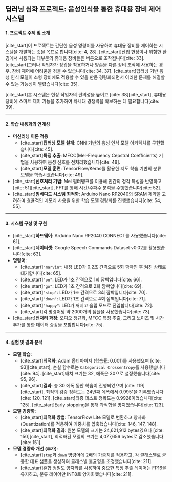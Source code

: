 ## 딥러닝 심화 프로젝트: 음성인식을 통한 휴대용 장비 제어 시스템

#### **1. 프로젝트 주제 및 소개**

[cite_start]이 프로젝트는 간단한 음성 명령어를 사용하여 휴대용 장비를 제어하는 시스템을 개발하는 것을 목표로 합니다[cite: 4, 28]. [cite_start]산업 현장이나 위험한 환경에서 사용되는 대부분의 휴대용 장비들은 버튼으로 조작됩니다[cite: 33]. [cite_start]그러나 작업자가 장갑을 착용하거나 양손을 다른 장비 조작에 사용하는 경우, 장비 제어에 어려움을 겪을 수 있습니다[cite: 34, 37]. [cite_start]딥러닝 기반 음성 인식 모델이 소형 장비에도 적용할 수 있을 만큼 경량화되면서 이러한 문제를 해결할 수 있는 가능성이 열렸습니다[cite: 35].

[cite_start]본 시스템은 현장 작업자의 편의성을 높이고 [cite: 38][cite_start], 휴대용 장비에 스마트 제어 기능을 추가하여 차세대 경쟁력을 확보하는 데 필요합니다[cite: 39].

---

#### **2. 학습 내용과의 연계성**

* **머신러닝 이론 적용**
    * [cite_start]**딥러닝 모델 설계**: CNN 기반의 음성 인식 모델 아키텍처를 구현했습니다[cite: 45].
    * [cite_start]**특징 추출**: MFCC(Mel-Frequency Cepstral Coefficients) 기법을 사용하여 음성 신호를 전처리했습니다[cite: 48].
    * [cite_start]**모델 훈련**: TensorFlow/Keras를 활용한 지도 학습 기반의 분류 모델을 학습시켰습니다[cite: 49].
* [cite_start]**신호처리 기법**: Mel 필터뱅크를 이용해 인간의 청각 특성을 반영하고 [cite: 51][cite_start], FFT를 통해 시간/주파수 분석을 수행했습니다[cite: 52].
* [cite_start]**임베디드 시스템 최적화**: Arduino Nano RP2040의 SRAM 제약을 고려하여 효율적인 메모리 사용을 위한 학습 모델 경량화를 진행했습니다[cite: 54, 55].

---

#### **3. 시스템 구성 및 구현**

* [cite_start]**하드웨어**: Arduino Nano RP2040 CONNECT를 사용했습니다[cite: 61].
* [cite_start]**데이터셋**: Google Speech Commands Dataset v0.02를 활용했습니다[cite: 63].
* **명령어**:
    * [cite_start]`"marvin"`: 내장 LED가 0.2초 간격으로 5회 깜빡인 후 켜진 상태로 대기합니다[cite: 65].
    * [cite_start]`"on"`: LED가 1초 간격으로 1회 깜빡입니다[cite: 66].
    * [cite_start]`"go"`: LED가 1초 간격으로 2회 깜빡입니다[cite: 69].
    * [cite_start]`"stop"`: LED가 1초 간격으로 3회 깜빡입니다[cite: 70].
    * [cite_start]`"down"`: LED가 1초 간격으로 4회 깜빡입니다[cite: 71].
    * [cite_start]`"happy"`: LED가 꺼지고 슬립 모드로 진입합니다[cite: 72].
    * [cite_start]각 명령어당 약 2000개의 샘플을 사용했습니다[cite: 73].
* [cite_start]**전처리 과정**: 오디오 정규화, MFCC 특징 추출, 그리고 노이즈 및 시간 추가를 통한 데이터 증강을 포함합니다[cite: 75].

---

#### **4. 실험 및 결과 분석**

* **모델 학습**:
    * [cite_start]**최적화**: Adam 옵티마이저 (학습률: 0.001)를 사용했으며 [cite: 93][cite_start], 손실 함수로는 `Categorical Crossentropy`를 사용했습니다[cite: 94]. [cite_start]배치 크기는 32, 에폭은 30으로 설정했습니다[cite: 95, 96].
    * [cite_start]**결과**: 총 30 에폭 동안 학습이 진행되었으며 [cite: 119][cite_start], 최적의 검증 정확도는 24번째 에폭에서 0.9951을 기록했습니다[cite: 120, 121]. [cite_start]최종 테스트 정확도는 0.9928이었습니다[cite: 125]. [cite_start]Early stopping을 통해 과적합을 방지했습니다[cite: 123].
* **모델 경량화**:
    * [cite_start]**최적화 방법**: TensorFlow Lite 모델로 변환하고 양자화(Quantization)를 적용하여 가중치를 압축했습니다[cite: 146, 147, 148].
    * [cite_start]**최적화 결과**: 원본 모델의 크기는 24,621,912 bytes였으나 [cite: 150][cite_start], 최적화된 모델의 크기는 4,077,656 bytes로 감소했습니다[cite: 151].
* **모델 경량화 개선 (추가)**:
    * [cite_start]`stop`과 `down` 명령어에 2배의 가중치를 적용하고, 각 클래스별로 균등한 대표 샘플을 생성하여 클래스별 불균형을 조정했습니다[cite: 211].
    * [cite_start]혼합 정밀도 양자화를 사용하여 중요한 특징 추출 레이어는 FP16을 유지하고, 분류 레이어만 INT8로 양자화했습니다[cite: 211].
